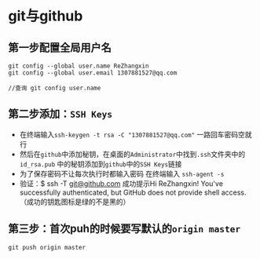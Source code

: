 # git与github

## 第一步配置全局用户名

```shell
git config --global user.name ReZhangxin
git config --global user.email 1307881527@qq.com

//查询 git config user.name
```
## 第二步添加：`SSH Keys`

- 在终端输入`ssh-keygen -t rsa -C "1307881527@qq.com"` 一路回车密码空就行
- 然后在`github`中添加秘钥，在桌面的`Administrator`中找到`.ssh`文件夹中的`id_rsa.pub` 中的秘钥添加到`github`中的`SSH Keys`链接
- 为了保存密码不让每次执行时都输入密码 在终端输入 `ssh-agent -s` 
- 验证：$ ssh -T git@github.com
成功提示Hi ReZhangxin! You've successfully authenticated, but GitHub does not provide shell access.
（成功的钥匙图标是绿的不是黑的）

## 第三步：首次puh的时候要写默认的`origin master`

```
git push origin master
```
